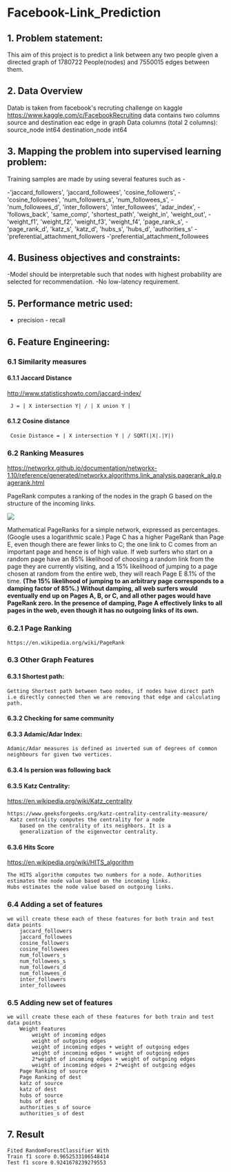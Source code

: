 # Facebook-Link_Prediction

## 1. Problem statement:
This aim of this project is to predict a link between any two people given a directed graph of 1780722 People(nodes) and 7550015 edges between them.
## 2. Data Overview
Datab is taken from facebook's recruting challenge on kaggle https://www.kaggle.com/c/FacebookRecruiting data contains two columns source and destination eac edge in graph
Data columns (total 2 columns):
source_node int64
destination_node int64
## 3. Mapping the problem into supervised learning problem:
Training samples are made by using several features such as -

-'jaccard_followers', 'jaccard_followees', 'cosine_followers', -'cosine_followees', 'num_followers_s', 'num_followees_s', -'num_followees_d', 'inter_followers', 'inter_followees', 'adar_index', -'follows_back', 'same_comp', 'shortest_path', 'weight_in', 'weight_out', -'weight_f1', 'weight_f2', 'weight_f3', 'weight_f4', 'page_rank_s', -'page_rank_d', 'katz_s', 'katz_d', 'hubs_s', 'hubs_d', 'authorities_s' -'preferential_attachment_followers -'preferential_attachment_followees

## 4. Business objectives and constraints:
-Model should be interpretable such that nodes with highest probability are selected for recommendatiion. -No low-latency requirement.

## 5. Performance metric used:
- precision - recall

## 6. Feature Engineering:

### 6.1 Similarity measures
#### 6.1.1 Jaccard Distance
http://www.statisticshowto.com/jaccard-index/

```
 J = | X intersection Y| / | X union Y |
```

#### 6.1.2 Cosine distance
```
 Cosie Distance = | X intersection Y | / SQRT(|X|.|Y|)
```
### 6.2 Ranking Measures


https://networkx.github.io/documentation/networkx-1.10/reference/generated/networkx.algorithms.link_analysis.pagerank_alg.pagerank.html

PageRank computes a ranking of the nodes in the graph G based on the structure of the incoming links.

<img src='PageRanks-Example.jpg'/>

Mathematical PageRanks for a simple network, expressed as percentages. (Google uses a logarithmic scale.) Page C has a higher PageRank than Page E, even though there are fewer links to C; the one link to C comes from an important page and hence is of high value. If web surfers who start on a random page have an 85% likelihood of choosing a random link from the page they are currently visiting, and a 15% likelihood of jumping to a page chosen at random from the entire web, they will reach Page E 8.1% of the time. <b>(The 15% likelihood of jumping to an arbitrary page corresponds to a damping factor of 85%.) Without damping, all web surfers would eventually end up on Pages A, B, or C, and all other pages would have PageRank zero. In the presence of damping, Page A effectively links to all pages in the web, even though it has no outgoing links of its own.</b>

### 6.2.1 Page Ranking
```
https://en.wikipedia.org/wiki/PageRank
```
### 6.3 Other Graph Features

#### 6.3.1 Shortest path:
```
Getting Shortest path between twoo nodes, if nodes have direct path i.e directly connected then we are removing that edge and calculating path.
```
#### 6.3.2 Checking for same community

#### 6.3.3 Adamic/Adar Index:
```
Adamic/Adar measures is defined as inverted sum of degrees of common neighbours for given two vertices.
```
#### 6.3.4 Is persion was following back

#### 6.3.5 Katz Centrality:
https://en.wikipedia.org/wiki/Katz_centrality
```
https://www.geeksforgeeks.org/katz-centrality-centrality-measure/
 Katz centrality computes the centrality for a node 
    based on the centrality of its neighbors. It is a 
    generalization of the eigenvector centrality.
```

#### 6.3.6 Hits Score
https://en.wikipedia.org/wiki/HITS_algorithm
```
The HITS algorithm computes two numbers for a node. Authorities estimates the node value based on the incoming links.
Hubs estimates the node value based on outgoing links.
```
### 6.4 Adding a set of features
```
we will create these each of these features for both train and test data points
    jaccard_followers
    jaccard_followees
    cosine_followers
    cosine_followees
    num_followers_s
    num_followees_s
    num_followers_d
    num_followees_d
    inter_followers
    inter_followees
```
### 6.5 Adding new set of features
```
we will create these each of these features for both train and test data points
    Weight Features
        weight of incoming edges
        weight of outgoing edges
        weight of incoming edges + weight of outgoing edges
        weight of incoming edges * weight of outgoing edges
        2*weight of incoming edges + weight of outgoing edges
        weight of incoming edges + 2*weight of outgoing edges
    Page Ranking of source
    Page Ranking of dest
    katz of source
    katz of dest
    hubs of source
    hubs of dest
    authorities_s of source
    authorities_s of dest
```
## 7. Result
```
Fited RandomForestClassifier With
Train f1 score 0.9652533106548414
Test f1 score 0.9241678239279553
```
